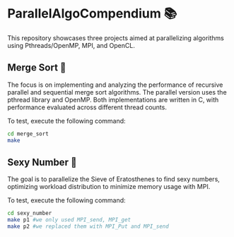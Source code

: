 # ParallelAlgoCompendium 📚

This repository showcases three projects aimed at parallelizing algorithms using Pthreads/OpenMP, MPI, and OpenCL.

## Merge Sort 🔀

The focus is on implementing and analyzing the performance of recursive parallel and sequential merge sort algorithms. The parallel version uses the pthread library and OpenMP. Both implementations are written in C, with performance evaluated across different thread counts.

To test, execute the following command:

```bash
cd merge_sort
make
```

## Sexy Number 🔢

The goal is to parallelize the Sieve of Eratosthenes to find sexy numbers, optimizing workload distribution to minimize memory usage with MPI.

To test, execute the following command:

```bash
cd sexy_number
make p1 #we only used MPI_send, MPI_get
make p2 #we replaced them with MPI_Put and MPI_send
```
